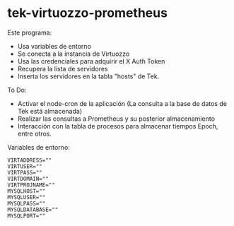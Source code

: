 # tek-virtuozzo-prometheus

Este programa:
- Usa variables de entorno
- Se conecta a la instancia de Virtuozzo
- Usa las credenciales para adquirir el X Auth Token
- Recupera la lista de servidores
- Inserta los servidores en la tabla "hosts" de Tek.

To Do:
- Activar el node-cron de la aplicación (La consulta a la base de datos de Tek está almacenada)
- Realizar las consultas a Prometheus y su posterior almacenamiento
- Interacción con la tabla de procesos para almacenar tiempos Epoch, entre otros.

Variables de entorno:
```
VIRTADDRESS=""
VIRTUSER=""
VIRTPASS=""
VIRTDOMAIN=""
VIRTPROJNAME=""
MYSQLHOST=""
MYSQLUSER=""
MYSQLPASS=""
MYSQLDATABASE=""
MYSQLPORT=""
```
